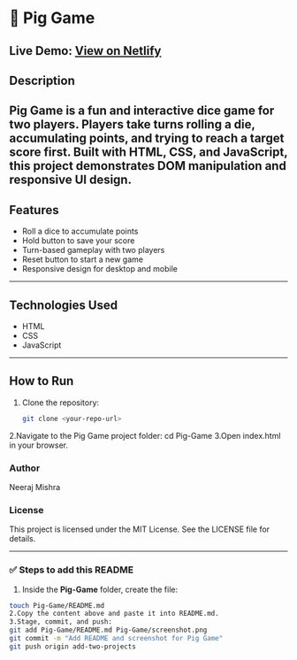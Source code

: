 # 🐷 Pig Game

**Live Demo:** [View on Netlify](https://neeraj-pig-game-demo.netlify.app/)
---

## Description
Pig Game is a fun and interactive dice game for two players. Players take turns
rolling a die, accumulating points, and trying to reach a target score first. Built
with HTML, CSS, and JavaScript, this project demonstrates DOM manipulation and responsive UI design.
---

## Features
- Roll a dice to accumulate points
- Hold button to save your score
- Turn-based gameplay with two players
- Reset button to start a new game
- Responsive design for desktop and mobile
---

## Technologies Used
- HTML
- CSS
- JavaScript
---

## How to Run
1. Clone the repository:
   ```bash
   git clone <your-repo-url>
2.Navigate to the Pig Game project folder:
cd Pig-Game
3.Open index.html in your browser.

### Author
Neeraj Mishra

### License
This project is licensed under the MIT License. See the LICENSE
file for details.

---

### ✅ Steps to add this README

1. Inside the **Pig-Game** folder, create the file:
```bash
touch Pig-Game/README.md
2.Copy the content above and paste it into README.md.
3.Stage, commit, and push:
git add Pig-Game/README.md Pig-Game/screenshot.png
git commit -m "Add README and screenshot for Pig Game"
git push origin add-two-projects
